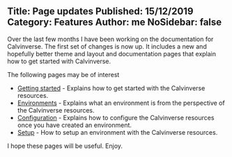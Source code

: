 Title: Page updates
Published: 15/12/2019
Category: Features
Author: me
NoSidebar: false
---
Over the last few months I have been working on the documentation for Calvinverse. The first set
of changes is now up. It includes a new and hopefully better theme and layout and documentation
pages that explain how to get started with Calvinverse.

The following pages may be of interest

* [Getting started](../documentation/getting-started.html) - Explains how to get started with the
  Calvinverse resources.
* [Environments](../documentation/environments.html) - Explains what an environment is from the
  perspective of the Calvinverse resources.
* [Configuration](../documentation/configuration.html) - Explains how to configure the Calvinverse
  resources once you have created an environment.
* [Setup](../documentation/setup.html) - How to setup an environment with the Calvinverse
  resources.

I hope these pages will be useful. Enjoy.